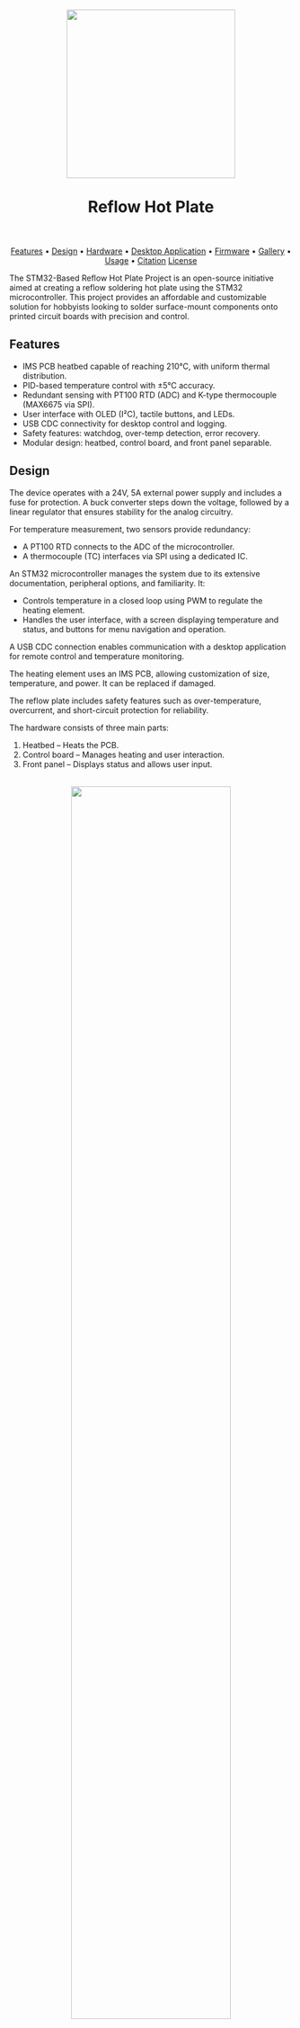 <h1 align="center">
  <img src="https://github.com/user-attachments/assets/fd00aeb9-993f-41d0-811c-a98a977dc7e1" width="300" height="auto"/>
  <br><br>
  Reflow Hot Plate
  <br><br>
</h1>

<p align="center">
  <a href="#features">Features</a> •
  <a href="#design">Design</a> •
  <a href="#hardware">Hardware</a> •
  <a href="#desktop-application">Desktop Application</a> •
  <a href="#firmware">Firmware</a> •
  <a href="#gallery">Gallery</a> •
  <a href="#usage">Usage</a> •
  <a href="#citation">Citation</a>
  <a href="#license">License</a>
</p>

The STM32-Based Reflow Hot Plate Project is an open-source initiative aimed at creating a reflow soldering hot plate using the STM32 microcontroller. This project provides an affordable and customizable solution for hobbyists looking to solder surface-mount components onto printed circuit boards with precision and control.

## Features

- IMS PCB heatbed capable of reaching 210°C, with uniform thermal distribution.
- PID-based temperature control with ±5°C accuracy.
- Redundant sensing with PT100 RTD (ADC) and K-type thermocouple (MAX6675 via SPI).
- User interface with OLED (I²C), tactile buttons, and LEDs.
- USB CDC connectivity for desktop control and logging.
- Safety features: watchdog, over-temp detection, error recovery.
- Modular design: heatbed, control board, and front panel separable.

## Design

The device operates with a 24V, 5A external power supply and includes a fuse for protection. A buck converter steps down the voltage, followed by a linear regulator that ensures stability for the analog circuitry.

For temperature measurement, two sensors provide redundancy:
- A PT100 RTD connects to the ADC of the microcontroller.
- A thermocouple (TC) interfaces via SPI using a dedicated IC.

An STM32 microcontroller manages the system due to its extensive documentation, peripheral options, and familiarity. It:
- Controls temperature in a closed loop using PWM to regulate the heating element.
- Handles the user interface, with a screen displaying temperature and status, and buttons for menu navigation and operation.

A USB CDC connection enables communication with a desktop application for remote control and temperature monitoring.

The heating element uses an IMS PCB, allowing customization of size, temperature, and power. It can be replaced if damaged.

The reflow plate includes safety features such as over-temperature, overcurrent, and short-circuit protection for reliability.

The hardware consists of three main parts:
1. Heatbed – Heats the PCB.
1. Control board – Manages heating and user interaction.
1. Front panel – Displays status and allows user input.

<br>
<div align="center">
  <img src="https://github.com/user-attachments/assets/12ac57f4-dc83-411c-b3e9-971c5882201d" width="75%"></img>
  <br><br>
  <em>Block diagram of the project.</em>
</div>
<br>

## Hardware

The electronic hardware is designed using KiCad. It includes the following components:

- STM32 microcontroller (STM32F103 series)
- N-Channel Power MOSFET for controlling the heating element
- Thermocouple and PT100 sensor for temperature measurement
- OLED display for real-time temperature and soldering progress information
- Buttons for user interaction
- USB-C connector for communication
- Power supply circuitry

The mechanical hardware is designed using FreeCAD. It includes the following components:

- Front panel mask
- Front panel brackets
- Gooseneck mounting

These components are designed to be 3D printed and assembled together to create a complete device.

For detailed hardware schematics, PCB layout and CAD models, please refer to the [Hardware](hardware/) directory.

<br>
<div align="center">
  <img src="https://github.com/user-attachments/assets/e0fb0299-5320-42c2-9930-3df8cd710e0c" width="45%"></img>
  &nbsp; &nbsp; &nbsp; &nbsp;
  <img src="https://github.com/user-attachments/assets/1fc3965f-3010-4641-ae0c-bb6c6d297399" width="45%"></img>
  <br><br>
  <em>Front and rear view of the control board.</em>
</div>
<br>

<br>
<div align="center">
  <img src="https://github.com/user-attachments/assets/5d92b648-7acc-413a-b1c6-34d8abe610ef" width="45%"></img>
  &nbsp; &nbsp; &nbsp; &nbsp;
  <img src="https://github.com/user-attachments/assets/be5a13e3-7623-475b-a9c3-d8398da151f8" width="45%"></img>
  <br><br>
  <em>Front and rear view of the hot plate.</em>
</div>
<br>

<br>
<div align="center">
  <img src="https://github.com/user-attachments/assets/047c66aa-6906-41f6-ba6a-bf96980a0972" width="45%"></img>
  &nbsp; &nbsp; &nbsp; &nbsp;
  <img src="https://github.com/user-attachments/assets/2eeb552f-069c-4829-87ab-ce935bd5a3fc" width="45%"></img>
  <br><br>
  <em>Front and rear view of the front panel.</em>
</div>
<br>

## Desktop Application

A GTK-based Python application (PyGObject) provides live plotting of current and target temperature, displays system state and heating stage, and allows process start/abort via USB. It can log session data to CSV and includes a device emulator using virtual serial ports (socat + pyserial) for development and testing.

<br>
<div align="center">
  <img src="https://github.com/user-attachments/assets/be5dc253-b7f2-4c92-a5d5-f75a23c24d82" width="75%"></img>
  <br><br>
  <em>Front and rear view of the front panel.</em>
</div>
<br>

## Firmware

The firmware for the reflow hot plate is developed using the STM32CubeIDE. It includes:

- Temperature control algorithm
- User interface logic
- Reflow profile management
- Safety and emergency handling

The Cube project can be found in the [Firmware](firmware/) directory.

## Gallery

<div align="center">
  <img src="https://github.com/user-attachments/assets/5577cf35-7ddc-4f20-9051-f766653a4d50" height="240">
  <img src="https://github.com/user-attachments/assets/74a66a5a-281d-488d-b156-f5e1ea3efb95" height="240">
  <img src="https://github.com/user-attachments/assets/521d3ed9-4d65-410e-be65-e40fc1e60c0c" height="240">
</div>

## Usage

1. Power on the reflow hot plate and wait for it to initialize.
1. Place your PCB with solder paste and components onto the hot plate.
1. Use the tactile buttons and OLED display to navigate through the user interface and select a reflow profile.
1. The hot plate will execute the selected reflow profile, precisely controlling the temperature to solder the components onto the PCB.
1. Once the reflow process is complete, allow the PCB to cool before removing it from the hot plate.

To visualize the temperature distribution on the heatbed, FLIR Lepton 3.5 IR camera was used.

<br>
<div align="center">
  <img width="320" height="240" alt="obraz" src="https://github.com/user-attachments/assets/d3cba5f0-dfb3-40bc-8853-9348a2d1850c" />
  <br><br>
  <em>Thermal image of the heatbed during reflow process.</em>
</div>
<br>

## Citation

If you find this project useful for your research, consider citing it using the following BibTeX entry:

```bibtex
@mastersthesis{2024:t56856,
	title="{Design and Implementation of a Reflow Hot Plate Soldering Device}",
	school="Faculty of Automatic Control, Robotics & Electrical Engineering, Poznan University of Technology",
	year="2024",
	language="en",
}
```

## License

This project is licensed under the MIT License. See the [LICENSE](LICENSE.md) file for details.
